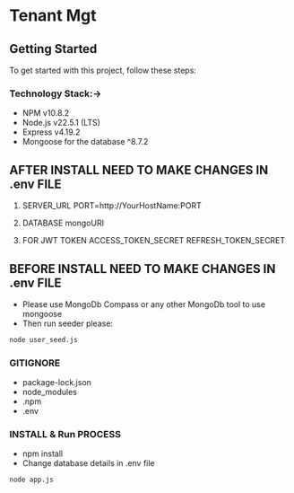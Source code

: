 # Tenant Mgt

## Getting Started

To get started with this project, follow these steps:

### Technology Stack:->

- NPM v10.8.2
- Node.js v22.5.1 (LTS)
- Express v4.19.2
- Mongoose for the database ^8.7.2

## AFTER INSTALL NEED TO MAKE CHANGES IN .env FILE

1. SERVER_URL
   PORT=http://YourHostName:PORT

2. DATABASE
   mongoURI

3. FOR JWT TOKEN
   ACCESS_TOKEN_SECRET
   REFRESH_TOKEN_SECRET

## BEFORE INSTALL NEED TO MAKE CHANGES IN .env FILE 

- Please use MongoDb Compass or any other MongoDb tool to use mongoose
- Then run seeder please:
```bash
node user_seed.js
```

### GITIGNORE

- package-lock.json
- node_modules
- .npm
- .env

### INSTALL & Run PROCESS

- npm install
- Change database details in .env file
```bash
node app.js
```
